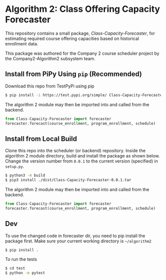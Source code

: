 # Algorithm 2: Class Offering Capacity Forecaster

This repository contains a small package, *Class-Capacity-Forecaster*, for
estimating required course offering capacities based on historical enrollment
data. 

This package was authored for the Company 2 course scheduler project by the Company2-Algorithm2 subsystem team.

## Install from PiPy Using `pip` (Recommended)
Download this repo from TestPyPi using pip

```bash
$ pip install -i https://test.pypi.org/simple/ Class-Capacity-Forecaster
```

The algorithm 2 module may then be imported into and called from the backend.

```python
from Class-Capacity-Forecaster import forecaster
forecaster.forecast(course_enrollment, program_enrollment, schedule)
```

## Install from Local Build

Clone this repo into the scheduler (or backend) repository. Inside the algorithm 2 module directory,
build and install the package as shown below. Change the version number from `0.0.1` to the current
version (specified) in `setup.py`.

```bash
$ python3 -m build
$ pip3 install ./dist/Class-Capacity-Forecaster-0.0.1.tar
```

The algorithm 2 module may then be imported into and called from the backend.

```python
from Class-Capacity-Forecaster import forecaster
forecaster.forecast(course_enrollment, program_enrollment, schedule)
```

## Dev 

To use the changed code in forecaster dir, you need to pip install the package first.
Make sure your current working directory is `~/algorithm2`

```bash
$ pip install . 
```

To run the tests

```bash
$ cd test
$ python -m pytest
```
